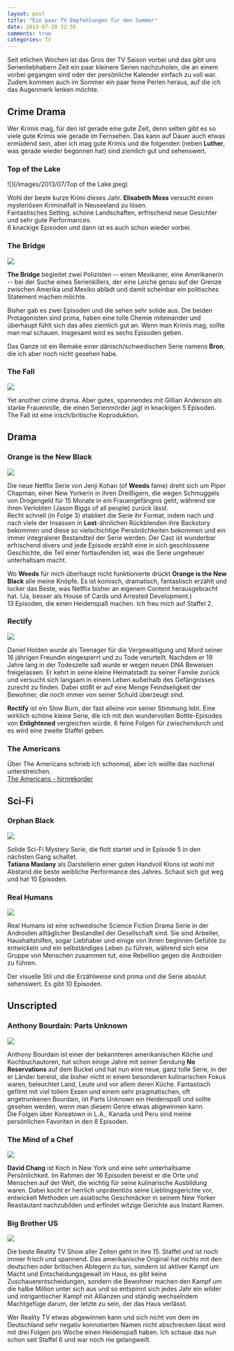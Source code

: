 ```yaml
---
layout: post
title: "Ein paar TV Empfehlungen für den Sommer"
date: 2013-07-20 22:55
comments: true
categories: TV
---
```




Seit etlichen Wochen ist das Gros der TV Saison vorbei und das gibt uns Serienliebhabern Zeit ein paar kleinere Serien nachzuholen, die an einem vorbei gegangen sind oder der persönliche Kalender einfach zu voll war. Zudem kommen auch im Sommer ein paar feine Perlen heraus, auf die ich das Augenmerk lenken möchte.

## Crime Drama

Wer Krimis mag, für den ist gerade eine gute Zeit, denn selten gibt es so viele gute Krimis wie gerade im Fernsehen. Das kann auf Dauer auch etwas ermüdend sein, aber ich mag gute Krimis und die folgenden (neben **Luther**, was gerade wieder begonnen hat) sind ziemlich gut und sehenswert.


### Top of the Lake

![](/images/2013/07/Top of the Lake.jpeg)


Wohl der beste kurze Krimi dieses Jahr. **Elisabeth Moss** versucht einen mysteriösen Kriminalfall in Neuseeland zu lösen.  
Fantastisches Setting, schöne Landschaften, erfrischend neue Gesichter und sehr gute Performances.  
6 knackige Episoden und dann ist es auch schon wieder vorbei.

### The Bridge

![](/images/2013/07/bridge.jpg)


**The Bridge** begleitet zwei Polizisten -- einen Mexikaner, eine Amerikanerin -- bei der Suche eines Serienkillers, der eine Leiche genau auf der Grenze zwischen Amerika und Mexiko ablädt und damit scheinbar ein politisches Statement machen möchte.

Bisher gab es zwei Episoden und die sehen sehr solide aus. Die beiden Protagonisten sind prima, haben eine tolle Chemie miteinander und überhaupt fühlt sich das alles ziemlich gut an. Wenn man Krimis mag, sollte man mal schauen. Insgesamt wird es sechs Episoden geben.

Das Ganze ist ein Remake einer dänisch/schwedischen Serie namens **Bron**, die ich aber noch nicht gesehen habe.

### The Fall

![](/images/2013/07/the-fall.jpg)


Yet another crime drama. Aber gutes, spannendes mit Gillian Anderson als starke Frauenrolle, die einen Serienmörder jagt in knackigen 5 Episoden.  
The Fall ist eine irisch/britische Koproduktion.

## Drama


### Orange is the New Black

![](/images/2013/07/orange-new-black.jpg)


Die neue Netflix Serie von Jenji Kohan (of **Weeds** fame) dreht sich um Piper Chapman, einer New Yorkerin in ihren Dreißigern, die wegen Schmuggels von Drogengeld für 15 Monate in ein Frauengefängnis geht, während sie ihren Verlobten (Jason Biggs of all people) zurück lässt.  
Recht schnell (in Folge 3) etabliert die Serie ihr Format, indem nach und nach viele der Insassen in **Lost**-ähnlichen Rückblenden ihre Backstory bekommen und diese so vielschichtige Persönlichkeiten bekommen und ein immer integralerer Bestandteil der Serie werden. Der Cast ist wunderbar erfrischend divers und jede Episode erzählt eine in sich geschlossene Geschichte, die Teil einer fortlaufenden ist, was die Serie ungeheuer unterhaltsam macht.

Wo **Weeds** für mich überhaupt nicht funktionierte drückt **Orange is the New Black** alle meine Knöpfe. Es ist komisch, dramatisch, fantastisch erzählt und locker das Beste, was Netflix bisher an eigenem Content herausgebracht hat. (Ja, besser als House of Cards und Arrested Development.)  
13 Episoden, die einen Heidenspaß machen. Ich freu mich auf Staffel 2.


### Rectify

![](/images/2013/07/Rectify.jpg)

Daniel Holden wurde als Teenager für die Vergewaltigung und Mord seiner 16 jährigen Freundin eingesperrt und zu Tode verurteilt. Nachdem er 19 Jahre lang in der Todeszelle saß wurde er wegen neuen DNA Beweisen freigelassen. Er kehrt in seine kleine Heimatstadt zu seiner Familie zurück und versucht sich langsam in einem Leben außerhalb des Gefängnisses zurecht zu finden. Dabei stößt er auf eine Menge Feindseligkeit der Bewohner, die noch immer von seiner Schuld überzeugt sind.

**Rectify** ist ein Slow Burn, der fast alleine von seiner Stimmung lebt. Eine wirklich schöne kleine Serie, die ich mit den wundervollen Bottle-Episodes von **Enlightened** vergleichen würde. 6 feine Folgen für zwischendurch und es wird eine zweite Staffel geben.

### The Americans

Über The Americans schrieb ich schonmal, aber ich wollte das nochmal unterstreichen.  
[The Americans - hirnrekorder](http://hirnrekorder.de/2013/05/the-americans/)


## Sci-Fi

### Orphan Black

![](/images/2013/07/orphan-black.jpg)

Solide Sci-Fi Mystery Serie, die flott startet und in Episode 5 in den nächsten Gang schaltet.  
**Tatiana Maslany** als Darstellerin einer guten Handvoll Klons ist wohl mit Abstand die beste weibliche Performance des Jahres. Schaut sich gut weg und hat 10 Episoden.

### Real Humans

![](/images/2013/07/real-humans-51a69179a4601.png)

Real Humans ist eine schwedische Science Fiction Drama Serie in der Androiden alltäglicher Bestandteil der Gesellschaft sind. Sie sind Arbeiter, Haushaltshilfen, sogar Liebhaber und einige von ihnen beginnen Gefühle zu entwickeln und ein selbständiges Leben zu führen, während sich eine Gruppe von Menschen zusammen tut, eine Rebellion gegen die Androiden zu führen.

Der visuelle Stil und die Erzählweise sind prima und die Serie absolut sehenswert. Es gibt 10 Episoden.


## Unscripted


### Anthony Bourdain: Parts Unknown

![](/images/2013/07/anthony-bourdain-parts-unknown.jpg)

Anthony Bourdain ist einer der bekannteren amerikanischen Köche und Kochbuchautoren, hat schon einige Jahre mit seiner Sendung **No Reservations** auf dem Buckel und hat nun eine neue, ganz tolle Serie, in der er Länder bereist, die bisher nicht in einem besonderen kulinarischen Fokus waren, beleuchtet Land, Leute und vor allem deren Küche. Fantastisch gefilmt mit viel tollem Essen und einem sehr pragmatischen, oft angetrunkenen Bourdain, ist Parts Unknown ein Heidenspaß und sollte gesehen werden, wenn man diesem Genre etwas abgewinnen kann.  
Die Folgen über Koreatown in L.A., Kanada und Peru sind meine persönlichen Favoriten in den 8 Episoden.

### The Mind of a Chef

![](/images/2013/07/the-mind-of-a-chef.png)

**David Chang** ist Koch in New York und eine sehr unterhaltsame Persönlichkeit. Im Rahmen der 16 Episoden bereist er die Orte und Menschen auf der Welt, die wichtig für seine kulinarische Ausbildung waren. Dabei kocht er herrlich unprätentiös seine Lieblingsgerichte vor, entwickelt Methoden um asiatische Geschmäcker in seinem New Yorker Reastautant nachzubilden und erfindet witzige Gerichte aus Instant Ramen.

### Big Brother US

![](/images/2013/07/big_brother.jpg)

Die beste Reality TV Show aller Zeiten geht in ihre 15. Staffel und ist noch immer frisch und spannend. Das amerikanische Original hat nichts mit den deutschen oder britischen Ablegern zu tun, sondern ist aktiver Kampf um Macht und Entscheidungsgewalt im Haus, es gibt keine Zuschauerentscheidungen, sondern die Bewohner machen den Kampf um die halbe Million unter sich aus und so entspinnt sich jedes Jahr ein wilder und intrigantischer Kampf mit Allianzen und ständig wechselndem Machtgefüge darum, der letzte zu sein, der das Haus verlässt.

Wer Reality TV etwas abgewinnen kann und sich nicht von dem im Deutschland sehr negativ konnotierten Namen nicht abschrecken lässt wird mit drei Folgen pro Woche einen Heidenspaß haben. Ich schaue das nun schon seit Staffel 6 und war noch nie gelangweilt. 